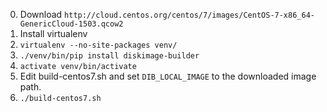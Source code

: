 0. Download `http://cloud.centos.org/centos/7/images/CentOS-7-x86_64-GenericCloud-1503.qcow2`
1. Install virtualenv
2. `virtualenv --no-site-packages venv/`
3. `./venv/bin/pip install diskimage-builder`
4. `activate venv/bin/activate`
5. Edit build-centos7.sh and set `DIB_LOCAL_IMAGE` to the downloaded image path.
6. `./build-centos7.sh`
